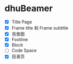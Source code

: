 # dhuBeamer

- [x] Title Page
- [x] Frame title 和 Frame subtitle
- [x] 背景图
- [x] Footline
- [x] Block
- [ ] Code Space
- [x] 目录页